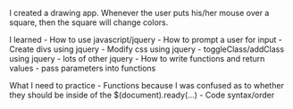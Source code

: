 I created a drawing app. Whenever the user puts his/her mouse over a square, then the square will change colors.

I learned
	- How to use javascript/jquery
	- How to prompt a user for input
	- Create divs using jquery
	- Modify css using jquery
	- toggleClass/addClass using jquery
	- lots of other jquery
	- How to write functions and return values
	- pass parameters into functions

What I need to practice
	- Functions because I was confused as to whether they should be inside of the $(document).ready(...)
	- Code syntax/order